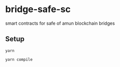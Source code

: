 # bridge-safe-sc
smart contracts for safe of amun blockchain bridges


## Setup

`yarn`

`yarn compile`
